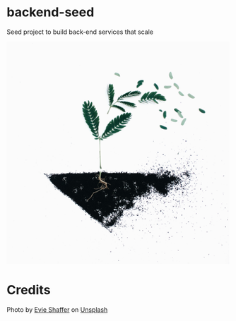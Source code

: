 # backend-seed
Seed project to build back-end services that scale

![alt text](https://raw.githubusercontent.com/Blockost/backend-seed/master/thumbnail.jpg "See")

# Credits
Photo by [Evie Shaffer](https://unsplash.com/photos/zn4Pl32WgWM?utm_source=unsplash&utm_medium=referral&utm_content=creditCopyText) on [Unsplash](https://unsplash.com/?utm_source=unsplash&utm_medium=referral&utm_content=creditCopyText)
